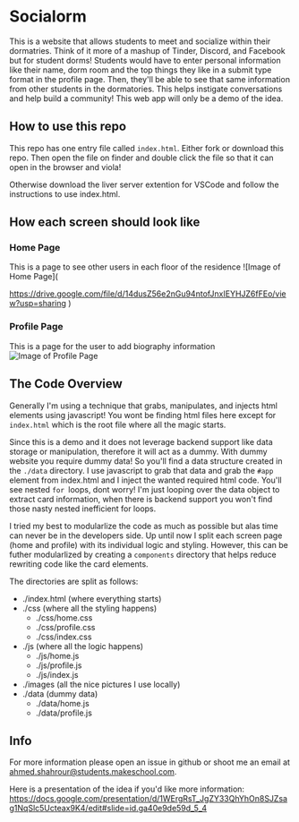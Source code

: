 # Socialorm

This is a website that allows students to meet and socialize within their dormatries. Think of it more of a mashup of Tinder, Discord, and Facebook but for student dorms! Students would have to enter personal information like their name, dorm room and the top things they like in a submit type format in the profile page. Then, they'll be able to see that same information from other students in the dormatories. This helps instigate conversations and help build a community! This web app will only be a demo of the idea.

## How to use this repo

This repo has one entry file called `index.html`. Either fork or download this repo. Then open the file on finder and double click the file so that it can open in the browser and viola!

Otherwise download the liver server extention for VSCode and follow the instructions to use index.html.

## How each screen should look like

### Home Page

This is a page to see other users in each floor of the residence
![Image of Home Page](

https://drive.google.com/file/d/14dusZ56e2nGu94ntofJnxIEYHJZ6fFEo/view?usp=sharing
)

### Profile Page

This is a page for the user to add biography information
![Image of Profile Page](https://drive.google.com/file/d/1fhoU1gHZhsqpiZZkRr0yMqgBgrKHT6kO/view?usp=sharing)

## The Code Overview

Generally I'm using a technique that grabs, manipulates, and injects html elements using javascript! You wont be finding html files here except for `index.html` which is the root file where all the magic starts.

Since this is a demo and it does not leverage backend support like data storage or manipulation, therefore it will act as a dummy. With dummy website you require dummy data! So you'll find a data structure created in the `./data` directory. I use javascript to grab that data and grab the `#app` element from index.html and I inject the wanted required html code. You'll see nested `for `loops, dont worry! I'm just looping over the data object to extract card information, when there is backend support you won't find those nasty nested inefficient for loops.

I tried my best to modularlize the code as much as possible but alas time can never be in the developers side. Up until now I split each screen page (home and profile) with its individual logic and styling. However, this can be futher modularlized by creating a `components` directory that helps reduce rewriting code like the card elements.

The directories are split as follows:

- ./index.html (where everything starts)
- ./css (where all the styling happens)
  - ./css/home.css
  - ./css/profile.css
  - ./css/index.css
- ./js (where all the logic happens)
  - ./js/home.js
  - ./js/profile.js
  - ./js/index.js
- ./images (all the nice pictures I use locally)
- ./data (dummy data)
  - ./data/home.js
  - ./data/profile.js

## Info

For more information please open an issue in github or shoot me an email at ahmed.shahrour@students.makeschool.com.

Here is a presentation of the idea if you'd like more information:
https://docs.google.com/presentation/d/1WErgRsT_JgZY33QhYhOn8SJZsag1NqSlc5Ucteax9K4/edit#slide=id.ga40e9de59d_5_4
